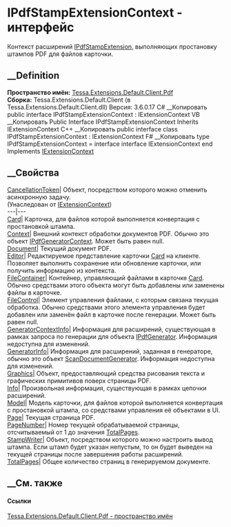 # IPdfStampExtensionContext - интерфейс
Контекст расширений
[IPdfStampExtension](T_Tessa_Extensions_Default_Client_Pdf_IPdfStampExtension.htm),
выполняющих простановку штампов PDF для файлов карточки.
## __Definition
 **Пространство имён:**
[Tessa.Extensions.Default.Client.Pdf](N_Tessa_Extensions_Default_Client_Pdf.htm)  
 **Сборка:** Tessa.Extensions.Default.Client (в
Tessa.Extensions.Default.Client.dll) Версия: 3.6.0.17
C# __Копировать
     public interface IPdfStampExtensionContext : IExtensionContext
VB __Копировать
     Public Interface IPdfStampExtensionContext
    	Inherits IExtensionContext
C++ __Копировать
     public interface class IPdfStampExtensionContext : IExtensionContext
F# __Копировать
     type IPdfStampExtensionContext = 
        interface
            interface IExtensionContext
        end
Implements
    [IExtensionContext](T_Tessa_Extensions_IExtensionContext.htm)
##  __Свойства
[CancellationToken](P_Tessa_Extensions_IExtensionContext_CancellationToken.htm)|
Объект, посредством которого можно отменить асинхронную задачу.  
(Унаследован от [IExtensionContext](T_Tessa_Extensions_IExtensionContext.htm))  
---|---  
[Card](P_Tessa_Extensions_Default_Client_Pdf_IPdfStampExtensionContext_Card.htm)|
Карточка, для файлов которой выполняется конвертация с простановкой штампа.  
[Context](P_Tessa_Extensions_Default_Client_Pdf_IPdfStampExtensionContext_Context.htm)|
Внешний контекст обработки документов PDF. Обычно это объект
[IPdfGeneratorContext](T_Tessa_Extensions_Platform_Client_Scanning_IPdfGeneratorContext.htm).
Может быть равен null.  
[Document](P_Tessa_Extensions_Default_Client_Pdf_IPdfStampExtensionContext_Document.htm)|
Текущий документ PDF.  
[Editor](P_Tessa_Extensions_Default_Client_Pdf_IPdfStampExtensionContext_Editor.htm)|
Редактируемое представление карточки
[Card](P_Tessa_Extensions_Default_Client_Pdf_IPdfStampExtensionContext_Card.htm)
на клиенте. Позволяет выполнить сохранение или обновление карточки, или
получить информацию из контекста.  
[FileContainer](P_Tessa_Extensions_Default_Client_Pdf_IPdfStampExtensionContext_FileContainer.htm)|
Контейнер, управляющий файлами в карточке
[Card](P_Tessa_Extensions_Default_Client_Pdf_IPdfStampExtensionContext_Card.htm).
Обычно средствами этого объекта могут быть добавлены или заменены файлы в
карточке.  
[FileControl](P_Tessa_Extensions_Default_Client_Pdf_IPdfStampExtensionContext_FileControl.htm)|
Элемент управления файлами, с которым связана текущая обработка. Обычно
средствами этого элемента управления будет добавлен или заменён файл в
карточке после генерации. Может быть равен null.  
[GeneratorContextInfo](P_Tessa_Extensions_Default_Client_Pdf_IPdfStampExtensionContext_GeneratorContextInfo.htm)|
Информация для расширений, существующая в рамках запроса по генерации для
объекта
[IPdfGenerator](T_Tessa_Extensions_Platform_Client_Scanning_IPdfGenerator.htm).
Информация недоступна для изменений.  
[GeneratorInfo](P_Tessa_Extensions_Default_Client_Pdf_IPdfStampExtensionContext_GeneratorInfo.htm)|
Информация для расширений, заданная в генераторе, обычно это объект
[ScanDocumentGenerator](T_Tessa_Extensions_Platform_Client_Scanning_ScanDocumentGenerator.htm).
Информация недоступна для изменений.  
[Graphics](P_Tessa_Extensions_Default_Client_Pdf_IPdfStampExtensionContext_Graphics.htm)|
Объект, предоставляющий средства рисования текста и графических примитивов
поверх страницы PDF.  
[Info](P_Tessa_Extensions_Default_Client_Pdf_IPdfStampExtensionContext_Info.htm)|
Произвольная информация, существующая в рамках цепочки расширений.  
[Model](P_Tessa_Extensions_Default_Client_Pdf_IPdfStampExtensionContext_Model.htm)|
Модель карточки, для файлов которой выполняется конвертация с простановкой
штампа, со средствами управления её объектами в UI.  
[Page](P_Tessa_Extensions_Default_Client_Pdf_IPdfStampExtensionContext_Page.htm)|
Текущая страница PDF.  
[PageNumber](P_Tessa_Extensions_Default_Client_Pdf_IPdfStampExtensionContext_PageNumber.htm)|
Номер текущей обрабатываемой страницы, отсчитываемый от 1 до значения
[TotalPages](P_Tessa_Extensions_Default_Client_Pdf_IPdfStampExtensionContext_TotalPages.htm).  
[StampWriter](P_Tessa_Extensions_Default_Client_Pdf_IPdfStampExtensionContext_StampWriter.htm)|
Объект, посредством которого можно настроить вывод штампа. Если штамп будет
указан непустым, то он будет выведен на текущей страницы после завершения
работы расширений.  
[TotalPages](P_Tessa_Extensions_Default_Client_Pdf_IPdfStampExtensionContext_TotalPages.htm)|
Общее количество страниц в генерируемом документе.  
## __См. также
#### Ссылки
[Tessa.Extensions.Default.Client.Pdf - пространство
имён](N_Tessa_Extensions_Default_Client_Pdf.htm)
